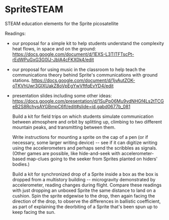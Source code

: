# SpriteSTEAM
STEAM education elements for the Sprite picosatellite

Readings:

- our proposal for a simple kit to help students understand the complexity heat flows, in space and on the ground: https://docs.google.com/document/d/1EXS-L3TITFTscPt-rEdWPuGxG3G0lJ-JblA4cFKX0k4/edit

- our proposal for using music in the classroom to help teach the communications theory behind Sprite's communications with ground stations. https://docs.google.com/document/d/1jvAutZOK-oTKVhUwr3GIXUakZ8oVpEgYwVftfqEvYD4/edit

- presentation slides including some other ideas: https://docs.google.com/presentation/d/1SuPp06Mu9vdNHGf4Ls2tTCGeB2S8RchysAYGBmpC6fI/edit#slide=id.gabd0677b_081

   Build a kit for field trips on which students simulate communication between atmosphere and orbit by splitting up, climbing to two different mountain peaks, and transmitting between them. 
   
   Write instructions for mounting a sprite on the cap of a pen (or if necessary, some larger writing device) -- see if it can digitize writing using the accelerometers and perhaps send the scribbles as signals. (Other games are possible, like hide-and-seek with accelerometer-based map-clues going to the seeker from Sprites planted on hiders' bodies.)
   
   Build a kit for synchronized drop of a Sprite inside a box as the box is dropped from a multistory building -- microgravity demonstrated by accelerometer, reading changes during flight. Compare these readings with just dropping an unboxed Sprite the same distance to land on a cushion. Spin the sprite edgewise to the drop, then again facing the direction of the drop, to observe the differences in ballistic coefficient, as part of explaining the deorbiting of a Sprite that's been spun up to keep facing the sun.

